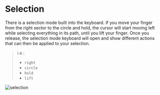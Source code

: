 # Selection

There is a selection mode built into the keyboard. If you move your finger from the right sector to the circle and hold, the cursor will start moving left while selecting everything in its path, until you lift your finger. Once you release, the selection mode keyboard will open and show different actions that can then be applied to your selection. 

> i.e.:
> 
> - `right`
> - `circle`
> - `hold`
> - `lift`

![selection](https://github.com/flide/8VIM/assets/25067710/c2b59716-48c1-47cd-bed6-681dbeef53a0)